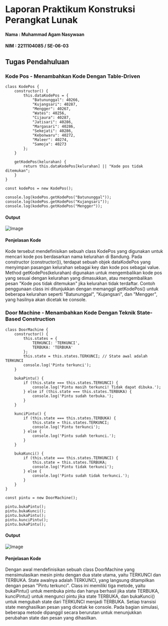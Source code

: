 # Laporan Praktikum Konstruksi Perangkat Lunak
#### Nama : Muhammad Agam Nasywaan
#### NIM : 2211104085 / SE-06-03

## Tugas Pendahuluan 

### Kode Pos - Menambahkan Kode Dengan Table-Driven
```
class KodePos {
    constructor() {
        this.dataKodePos = {
            "Batununggal": 40266,
            "Kujangsari": 40287,
            "Mengger": 40267,
            "Wates": 40256,
            "Cijaura": 40287,
            "Jatisari": 40286,
            "Margasari": 40286,
            "Sekejati": 40286,
            "Kebonwaru": 40272,
            "Maleer": 40274,
            "Samoja": 40273
        };
    }

    getKodePos(kelurahan) {
        return this.dataKodePos[kelurahan] || "Kode pos tidak ditemukan";
    }
}

const kodePos = new KodePos();

console.log(kodePos.getKodePos("Batununggal"));
console.log(kodePos.getKodePos("Kujangsari"));
console.log(kodePos.getKodePos("Mengger"));
```
#### Output
![Image](https://github.com/user-attachments/assets/acc87102-2847-480b-a485-9b8a1245b52f)

#### Penjelasan Kode
Kode tersebut mendefinisikan sebuah class KodePos yang digunakan untuk mencari kode pos berdasarkan nama kelurahan di Bandung. Pada constructor (constructor()), terdapat sebuah objek dataKodePos yang menyimpan pasangan kelurahan sebagai key dan kode pos sebagai value. Method getKodePos(kelurahan) digunakan untuk mengembalikan kode pos yang sesuai dengan kelurahan yang dimasukkan, atau mengembalikan pesan "Kode pos tidak ditemukan" jika kelurahan tidak terdaftar. Contoh penggunaan class ini ditunjukkan dengan memanggil getKodePos() untuk beberapa kelurahan seperti "Batununggal", "Kujangsari", dan "Mengger", yang hasilnya akan dicetak ke console.


### Door Machine - Menambahkan Kode Dengan Teknik State-Based Construction
```
class DoorMachine {
    constructor() {
        this.states = {
            TERKUNCI: 'TERKUNCI',
            TERBUKA: 'TERBUKA'
        };
        this.state = this.states.TERKUNCI; // State awal adalah TERKUNCI
        console.log('Pintu terkunci');
    }

    bukaPintu() {
        if (this.state === this.states.TERKUNCI) {
            console.log('Pintu masih terkunci! Tidak dapat dibuka.');
        } else if (this.state === this.states.TERBUKA) {
            console.log('Pintu sudah terbuka.');
        }
    }

    kunciPintu() {
        if (this.state === this.states.TERBUKA) {
            this.state = this.states.TERKUNCI;
            console.log('Pintu terkunci');
        } else {
            console.log('Pintu sudah terkunci.');
        }
    }

    bukaKunci() {
        if (this.state === this.states.TERKUNCI) {
            this.state = this.states.TERBUKA;
            console.log('Pintu tidak terkunci');
        } else {
            console.log('Pintu sudah tidak terkunci.');
        }
    }
}

const pintu = new DoorMachine();

pintu.bukaPintu();
pintu.bukaKunci();
pintu.bukaPintu();
pintu.kunciPintu();
pintu.bukaPintu();
```

#### Output
![Image](https://github.com/user-attachments/assets/9d572d20-f5a0-4bc8-8a3a-338a77341ed0)

#### Penjelasan Kode
Dengan awal mendefinisikan sebuah class DoorMachine yang mensimulasikan mesin pintu dengan dua state utama, yaitu TERKUNCI dan TERBUKA. State awalnya adalah TERKUNCI, yang langsung ditampilkan dengan pesan "Pintu terkunci". Class ini memiliki tiga metode, yaitu bukaPintu() untuk membuka pintu dan hanya berhasil jika state TERBUKA, kunciPintu() untuk mengunci pintu jika state TERBUKA, dan bukaKunci() untuk mengubah state dari TERKUNCI menjadi TERBUKA. Setiap transisi state menghasilkan pesan yang dicetak ke console. Pada bagian simulasi, beberapa metode dipanggil secara berurutan untuk menunjukkan perubahan state dan pesan yang dihasilkan.